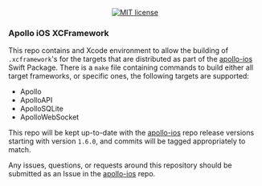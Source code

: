 <p align="center">
  <a href="https://raw.githubusercontent.com/apollographql/apollo-ios/main/LICENSE">
    <img src="https://img.shields.io/badge/license-MIT-lightgrey.svg?maxAge=2592000" alt="MIT license">
  </a>
</p>

### Apollo iOS XCFramework

This repo contains and Xcode environment to allow the building of `.xcframework`'s for the targets that are distributed as part of the [apollo-ios](https://github.com/apollographql/apollo-ios) Swift Package. There is a `make` file containing commands to build either all target frameworks, or specific ones, the following targets are supported:

- Apollo
- ApolloAPI
- ApolloSQLite
- ApolloWebSocket

This repo will be kept up-to-date with the [apollo-ios](https://github.com/apollographql/apollo-ios) repo release versions starting with version `1.6.0`, and commits will be tagged appropriately to match.

Any issues, questions, or requests around this repository should be submitted as an Issue in the [apollo-ios](https://github.com/apollographql/apollo-ios) repo.